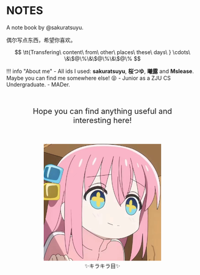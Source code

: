 # NOTES
A note book by @sakuratsuyu.

偶尔写点东西，希望你喜欢。

$$
\tt{Transfering\ content\ from\ other\ places\ these\ days\ } \cdots\ \&\$@\%\&\$@\%\&\$@\%
$$

!!! info "About me"
    - All ids I used: **sakuratsuyu**, **桜つゆ**, **曦露** and **Mslease**. Maybe you can find me somewhere else! :stuck_out_tongue_closed_eyes:
    - Junior as a ZJU CS Undergraduate.
    - MADer.

<div align="center" style="font-size:20px; font-weight:normal; margin:50px">Hope you can find anything useful and interesting here!</div>

<div align="center" style="height:600x; margin:50px">
    <figure>
        <img src="./assets/avatars/kirakirame.png" style="zoom:30%;"/>
        <figcaption>✨キラキラ目✨</figcaption>
    </figure>
</div>